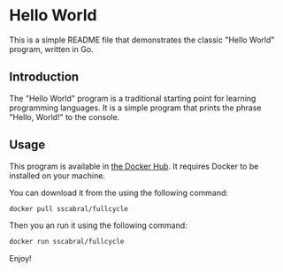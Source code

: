 # Hello World

This is a simple README file that demonstrates the classic "Hello World" program, written in Go.

## Introduction

The "Hello World" program is a traditional starting point for learning programming languages. It is a simple program that prints the phrase "Hello, World!" to the console.

## Usage

This program is available in [the Docker Hub](https://hub.docker.com/r/sscabral/fullcycle). It requires Docker to be installed on your machine.

You can download it from the  using the following command:

```bash
docker pull sscabral/fullcycle
```

Then you an run it using the following command:

```bash
docker run sscabral/fullcycle
```

Enjoy!
